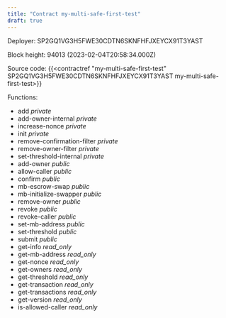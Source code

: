 ```yaml
---
title: "Contract my-multi-safe-first-test"
draft: true
---
```

Deployer: SP2GQ1VG3H5FWE30CDTN6SKNFHFJXEYCX91T3YAST


 



Block height: 94013 (2023-02-04T20:58:34.000Z)

Source code: {{<contractref "my-multi-safe-first-test" SP2GQ1VG3H5FWE30CDTN6SKNFHFJXEYCX91T3YAST my-multi-safe-first-test>}}

Functions:

* add _private_
* add-owner-internal _private_
* increase-nonce _private_
* init _private_
* remove-confirmation-filter _private_
* remove-owner-filter _private_
* set-threshold-internal _private_
* add-owner _public_
* allow-caller _public_
* confirm _public_
* mb-escrow-swap _public_
* mb-initialize-swapper _public_
* remove-owner _public_
* revoke _public_
* revoke-caller _public_
* set-mb-address _public_
* set-threshold _public_
* submit _public_
* get-info _read_only_
* get-mb-address _read_only_
* get-nonce _read_only_
* get-owners _read_only_
* get-threshold _read_only_
* get-transaction _read_only_
* get-transactions _read_only_
* get-version _read_only_
* is-allowed-caller _read_only_
